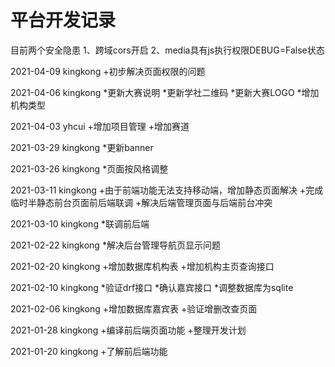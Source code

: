 # 平台开发记录

目前两个安全隐患
1、跨域cors开启
2、media具有js执行权限DEBUG=False状态

2021-04-09 kingkong
+初步解决页面权限的问题

2021-04-06 kingkong
*更新大赛说明
*更新学社二维码
*更新大赛LOGO
*增加机构类型

2021-04-03 yhcui
+增加项目管理
+增加赛道

2021-03-29 kingkong
*更新banner

2021-03-26 kingkong
*页面按风格调整

2021-03-11 kingkong
+由于前端功能无法支持移动端，增加静态页面解决
+完成临时半静态前台页面前后端联调
+解决后端管理页面与后端前台冲突

2021-03-10 kingkong
*联调前后端

2021-02-22 kingkong
*解决后台管理导航页显示问题

2021-02-20 kingkong
+增加数据库机构表
+增加机构主页查询接口

2021-02-10 kingkong
*验证drf接口
*确认嘉宾接口
*调整数据库为sqlite

2021-02-06 kingkong
+增加数据库嘉宾表
+验证增删改查页面

2021-01-28 kingkong
+编译前后端页面功能
+整理开发计划

2021-01-20 kingkong
+了解前后端功能